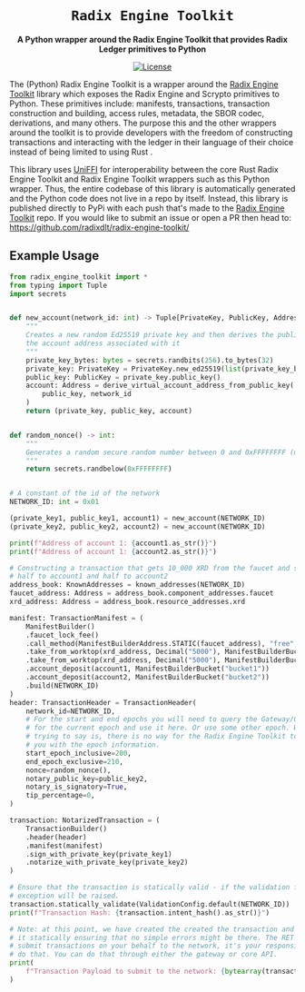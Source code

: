 <div align="center">
  <h1><code>Radix Engine Toolkit</code></h1>
  <p>
    <strong>A Python wrapper around the Radix Engine Toolkit that provides Radix Ledger primitives to Python</strong>
  </p>

[![License](https://img.shields.io/badge/License-Apache_2.0-blue.svg)](https://opensource.org/licenses/Apache-2.0)
</div>

The (Python) Radix Engine Toolkit is a wrapper around the [Radix Engine Toolkit](https://github.com/radixdlt/radix-engine-toolkit/) library which exposes the Radix Engine and Scrypto primitives to Python. These primitives include: manifests, transactions, transaction construction and building, access rules, metadata, the SBOR codec, derivations, and many others. The purpose this and the other wrappers around the toolkit is to provide developers with the freedom of constructing transactions and interacting with the ledger in their language of their choice instead of being limited to using Rust <!-- Even though I really think you should learn and use Rust!. -->.

This library uses [UniFFI](https://github.com/mozilla/uniffi-rs) for interoperability between the core Rust Radix Engine Toolkit and Radix Engine Toolkit wrappers such as this Python wrapper. Thus, the entire codebase of this library is automatically generated and the Python code does not live in a repo by itself. Instead, this library is published directly to PyPi with each push that's made to the [Radix Engine Toolkit](https://github.com/radixdlt/radix-engine-toolkit/) repo. If you would like to submit an issue or open a PR then head to: https://github.com/radixdlt/radix-engine-toolkit/

## Example Usage

```py
from radix_engine_toolkit import *
from typing import Tuple
import secrets


def new_account(network_id: int) -> Tuple[PrivateKey, PublicKey, Address]:
    """
    Creates a new random Ed25519 private key and then derives the public key and
    the account address associated with it
    """
    private_key_bytes: bytes = secrets.randbits(256).to_bytes(32)
    private_key: PrivateKey = PrivateKey.new_ed25519(list(private_key_bytes))
    public_key: PublicKey = private_key.public_key()
    account: Address = derive_virtual_account_address_from_public_key(
        public_key, network_id
    )
    return (private_key, public_key, account)


def random_nonce() -> int:
    """
    Generates a random secure random number between 0 and 0xFFFFFFFF (u32::MAX)
    """
    return secrets.randbelow(0xFFFFFFFF)


# A constant of the id of the network
NETWORK_ID: int = 0x01

(private_key1, public_key1, account1) = new_account(NETWORK_ID)
(private_key2, public_key2, account2) = new_account(NETWORK_ID)

print(f"Address of account 1: {account1.as_str()}")
print(f"Address of account 1: {account2.as_str()}")

# Constructing a transaction that gets 10_000 XRD from the faucet and sends
# half to account1 and half to account2
address_book: KnownAddresses = known_addresses(NETWORK_ID)
faucet_address: Address = address_book.component_addresses.faucet
xrd_address: Address = address_book.resource_addresses.xrd

manifest: TransactionManifest = (
    ManifestBuilder()
    .faucet_lock_fee()
    .call_method(ManifestBuilderAddress.STATIC(faucet_address), "free", [])
    .take_from_worktop(xrd_address, Decimal("5000"), ManifestBuilderBucket("bucket1"))
    .take_from_worktop(xrd_address, Decimal("5000"), ManifestBuilderBucket("bucket2"))
    .account_deposit(account1, ManifestBuilderBucket("bucket1"))
    .account_deposit(account2, ManifestBuilderBucket("bucket2"))
    .build(NETWORK_ID)
)
header: TransactionHeader = TransactionHeader(
    network_id=NETWORK_ID,
    # For the start and end epochs you will need to query the Gateway/Core APIs
    # for the current epoch and use it here. Or use some other epoch. What I'm
    # trying to say is, there is no way for the Radix Engine Toolkit to provide
    # you with the epoch information.
    start_epoch_inclusive=200,
    end_epoch_exclusive=210,
    nonce=random_nonce(),
    notary_public_key=public_key2,
    notary_is_signatory=True,
    tip_percentage=0,
)

transaction: NotarizedTransaction = (
    TransactionBuilder()
    .header(header)
    .manifest(manifest)
    .sign_with_private_key(private_key1)
    .notarize_with_private_key(private_key2)
)

# Ensure that the transaction is statically valid - if the validation fails an
# exception will be raised.
transaction.statically_validate(ValidationConfig.default(NETWORK_ID))
print(f"Transaction Hash: {transaction.intent_hash().as_str()}")

# Note: at this point, we have created the created the transaction and validated
# it statically ensuring that no simple errors might be there. The RET does not
# submit transactions on your behalf to the network, it's your responsibility to
# do that. You can do that through either the gateway or core API.
print(
    f"Transaction Payload to submit to the network: {bytearray(transaction.compile()).hex()}"
)
```